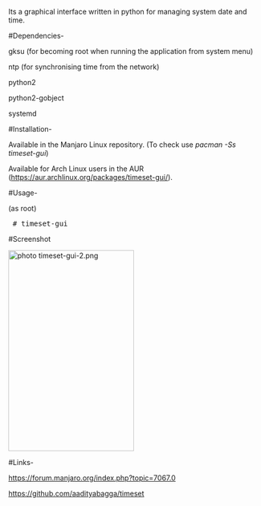 Its a graphical interface written in python for managing system date and time.

#Dependencies-

gksu (for becoming root when running the application from system menu)

ntp (for synchronising time from the network)

python2

python2-gobject

systemd

#Installation-

Available in the Manjaro Linux repository. (To check use <i>pacman -Ss timeset-gui</i>)

Available for Arch Linux users in the AUR (https://aur.archlinux.org/packages/timeset-gui/).

#Usage-

(as root)

<pre>
 # timeset-gui
</pre>

#Screenshot

<a href="http://s1198.photobucket.com/user/chk1827/media/timeset-gui-2.png.html" target="_blank"><img src="http://i1198.photobucket.com/albums/aa447/chk1827/timeset-gui-2.png" border="0" alt=" photo timeset-gui-2.png" width=250 height=400/></a>

#Links-

https://forum.manjaro.org/index.php?topic=7067.0

https://github.com/aadityabagga/timeset
